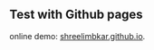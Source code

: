 ## Test with Github pages  

online demo: [shreelimbkar.github.io](https://shreelimbkar.github.io).
